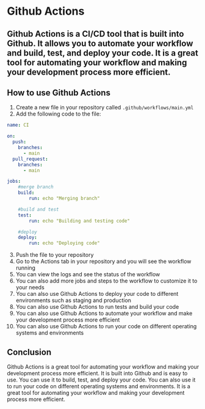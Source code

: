 # Github Actions
## Github Actions is a CI/CD tool that is built into Github. It allows you to automate your workflow and build, test, and deploy your code. It is a great tool for automating your workflow and making your development process more efficient.

## How to use Github Actions
1. Create a new file in your repository called `.github/workflows/main.yml`
2. Add the following code to the file:
```yaml
name: CI

on:
  push:
    branches:
      - main
  pull_request:
    branches:
      - main

jobs:
    #merge branch 
    build:
        run: echo "Merging branch"

    #build and test
    test:
        run: echo "Building and testing code"

    #deploy
    deploy:
        run: echo "Deploying code"

```

3. Push the file to your repository
4. Go to the Actions tab in your repository and you will see the workflow running
5. You can view the logs and see the status of the workflow
6. You can also add more jobs and steps to the workflow to customize it to your needs
7. You can also use Github Actions to deploy your code to different environments such as staging and production
8. You can also use Github Actions to run tests and build your code
9. You can also use Github Actions to automate your workflow and make your development process more efficient
10. You can also use Github Actions to run your code on different operating systems and environments

## Conclusion
Github Actions is a great tool for automating your workflow and making your development process more efficient. It is built into Github and is easy to use. You can use it to build, test, and deploy your code. You can also use it to run your code on different operating systems and environments. It is a great tool for automating your workflow and making your development process more efficient.
